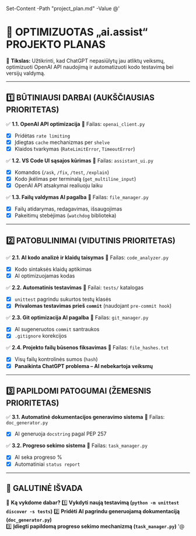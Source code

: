 Set-Content -Path "project_plan.md" -Value @'
# 📌 OPTIMIZUOTAS „ai.assist“ PROJEKTO PLANAS

🔹 **Tikslas:** Užtikrinti, kad ChatGPT nepasiūlytų jau atliktų veiksmų, optimizuoti OpenAI API naudojimą ir automatizuoti kodo testavimą bei versijų valdymą.

---

## **1️⃣ BŪTINIAUSI DARBAI (AUKŠČIAUSIAS PRIORITETAS)**
✅ **1.1. OpenAI API optimizacija**
🔹 Failas: `openai_client.py`
- [x] Pridėtas `rate limiting`
- [x] Įdiegtas `cache` mechanizmas per `shelve`
- [x] Klaidos tvarkymas (`RateLimitError`, `TimeoutError`)

✅ **1.2. VS Code UI sąsajos kūrimas**
🔹 Failas: `assistant_ui.py`
- [x] Komandos (`/ask`, `/fix`, `/test`, `/explain`)
- [x] Kodo įkėlimas per terminalą (`get_multiline_input`)
- [x] OpenAI API atsakymai realiuoju laiku

✅ **1.3. Failų valdymas AI pagalba**
🔹 Failas: `file_manager.py`
- [x] Failų atidarymas, redagavimas, išsaugojimas
- [x] Pakeitimų stebėjimas (`watchdog` biblioteka)

---

## **2️⃣ PATOBULINIMAI (VIDUTINIS PRIORITETAS)**
✅ **2.1. AI kodo analizė ir klaidų taisymas**
🔹 Failas: `code_analyzer.py`
- [x] Kodo sintaksės klaidų aptikimas
- [x] AI optimizuojamas kodas

✅ **2.2. Automatinis testavimas**
🔹 Failai: `tests/` katalogas
- [x] `unittest` pagrindu sukurtos testų klasės
- [x] **Privalomas testavimas prieš `commit`** (naudojant `pre-commit hook`)     

✅ **2.3. Git optimizacija AI pagalba**
🔹 Failas: `git_manager.py`
- [x] AI sugeneruotos `commit` santraukos
- [x] `.gitignore` korekcijos

✅ **2.4. Projekto failų būsenos fiksavimas**
🔹 Failas: `file_hashes.txt`
- [x] Visų failų kontrolinės sumos (`hash`)
- [x] **Panaikinta ChatGPT problema – AI nebekartoja veiksmų**

---

## **3️⃣ PAPILDOMI PATOGUMAI (ŽEMESNIS PRIORITETAS)**
✅ **3.1. Automatinė dokumentacijos generavimo sistema**
🔹 Failas: `doc_generator.py`
- [x] AI generuoja `docstring` pagal PEP 257

✅ **3.2. Progreso sekimo sistema**
🔹 Failas: `task_manager.py`
- [x] AI seka progreso %
- [x] Automatiniai `status report`

---

## **📌 GALUTINĖ IŠVADA**
🚀 **Ką vykdome dabar?**
1️⃣ **Vykdyti naują testavimą (`python -m unittest discover -s tests`)**
2️⃣ **Pridėti AI pagrindu generuojamą dokumentaciją (`doc_generator.py`)**       
3️⃣ **Įdiegti papildomą progreso sekimo mechanizmą (`task_manager.py`)**
'@


